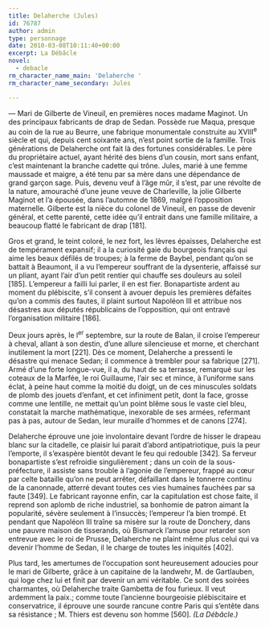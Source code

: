 ```yaml
---
title: Delaherche (Jules)
id: 76787
author: admin
type: personnage
date: 2010-03-08T10:11:40+00:00
excerpt: La Débâcle
novel:
  - debacle
rm_character_name_main: 'Delaherche '
rm_character_name_secondary: Jules

---
```

— Mari de Gilberte de Vineuil, en premières noces madame Maginot. Un des principaux fabricants de drap de Sedan. Possède rue Maqua, presque au coin de la rue au Beurre, une fabrique monumentale construite au XVIII<sup>e</sup> siècle et qui, depuis cent soixante ans, n&rsquo;est point sortie de la famille. Trois générations de Delaherche ont fait là des fortunes considérables. Le père du propriétaire actuel, ayant hérité des biens d&rsquo;un cousin, mort sans enfant, c&rsquo;est maintenant la branche cadette qui trône. Jules, marié à une femme maussade et maigre, a été tenu par sa mère dans une dépendance de grand garçon sage. Puis, devenu veuf à l&rsquo;âge mûr, il s&rsquo;est, par une révolte de la nature, amouraché d&rsquo;une jeune veuve de Charleville, la jolie Gilberte Maginot et l&rsquo;a épousée, dans l&rsquo;automne de 1869, malgré l&rsquo;opposition maternelle. Gilberte est la nièce du colonel de Vineuil, en passe de devenir général, et cette parenté, cette idée qu&rsquo;il entrait dans une famille militaire, a beaucoup flatté le fabricant de drap [181].

Gros et grand, le teint coloré, le nez fort, les lèvres épaisses, Delaherche est de tempérament expansif; il a la curiosité gaie du bourgeois français qui aime les beaux défilés de troupes; à la ferme de Baybel, pendant qu&rsquo;on se battait à Beaumont, il a vu l&rsquo;empereur souffrant de la dysenterie, affaissé sur un pliant, ayant l&rsquo;air d&rsquo;un petit rentier qui chauffe ses douleurs au soleil [185]. L&rsquo;empereur a failli lui parler, il en est fier. Bonapartiste ardent au moment du plébiscite, s&rsquo;il consent à avouer depuis les premières défaites qu&rsquo;on a commis des fautes, il plaint surtout Napoléon III et attribue nos désastres aux députés républicains de l&rsquo;opposition, qui ont entravé l&rsquo;organisation militaire [186].

Deux jours après, le l<sup>er</sup> septembre, sur la route de Balan, il croise l&rsquo;empereur à cheval, allant à son destin, d&rsquo;une allure silencieuse et morne, et cherchant inutilement la mort [221]. Dès ce moment, Delaherche a pressenti le désastre qui menace Sedan; il commence à trembler pour sa fabrique [271]. Armé d&rsquo;une forte longue-vue, il a, du haut de sa terrasse, remarqué sur les coteaux de la Marfée, le roi Guillaume, l&rsquo;air sec et mince, à l&rsquo;uniforme sans éclat, à peine haut comme la moitié du doigt, un de ces minuscules soldats de plomb des jouets d&rsquo;enfant, et cet infiniment petit, dont la face, grosse comme une lentille, ne mettait qu&rsquo;un point blême sous le vaste ciel bleu, constatait la marche mathématique, inexorable de ses armées, refermant pas à pas, autour de Sedan, leur muraille d&rsquo;hommes et de canons [274].

Delaherche éprouve une joie involontaire devant l&rsquo;ordre de hisser le drapeau blanc sur la citadelle, ce plaisir lui parait d&rsquo;abord antipatriotique, puis la peur l&rsquo;emporte, il s&rsquo;exaspère bientôt devant le feu qui redouble [342]. Sa ferveur bonapartiste s&rsquo;est refroidie singulièrement ; dans un coin de la sous-préfecture, il assiste sans trouble à l&rsquo;agonie de l&rsquo;empereur, frappé au cœur par celte bataille qu&rsquo;on ne peut arrêter, défaillant dans le tonnerre continu de la canonnade, atterré devant toutes ces vies humaines fauchées par sa faute [349]. Le fabricant rayonne enfin, car la capitulation est chose faite, il reprend son aplomb de riche industriel, sa bonhomie de patron aimant la popularité, sévère seulement à l&rsquo;insuccès; l&rsquo;empereur l&rsquo;a bien trompé. Et pendant que Napoléon III traîne sa misère sur la route de Donchery, dans une pauvre maison de tisserands, où Bismarck l&rsquo;amuse pour retarder son entrevue avec le roi de Prusse, Delaherche ne plaint même plus celui qui va devenir l&rsquo;homme de Sedan, il le charge de toutes les iniquités [402].

Plus tard, les amertumes de l&rsquo;occupation sont heureusement adoucies pour le mari de Gilberte, grâce à un capitaine de la landwehr, M. de Gartlauben, qui loge chez lui et finit par devenir un ami véritable. Ce sont des soirées charmantes, où Delaherche traite Gambetta de fou furieux. Il veut ardemment la paix.; comme toute l&rsquo;ancienne bourgeoisie plébiscitaire et conservatrice, il éprouve une sourde rancune contre Paris qui s&rsquo;entête dans sa résistance ; M. Thiers est devenu son homme [560]. _(La Débâcle.)_